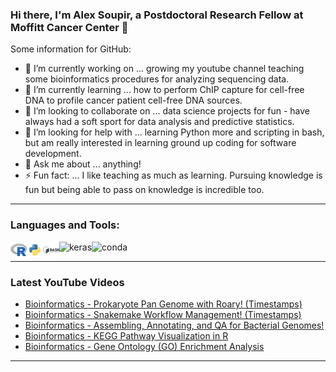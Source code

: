 ### Hi there, I'm Alex Soupir, a Postdoctoral Research Fellow at Moffitt Cancer Center 👋

<!--
**ACSoupir/ACSoupir** is a ✨ _special_ ✨ repository because its `README.md` (this file) appears on your GitHub profile.

Here are some ideas to get you started:

- 📫 How to reach me: ...
- 😄 Pronouns: ...
-->
Some information for GitHub:

- 🔭 I’m currently working on ... growing my youtube channel teaching some bioinformatics procedures for analyzing sequencing data.
- 🌱 I’m currently learning ... how to perform ChIP capture for cell-free DNA to profile cancer patient cell-free DNA sources.
- 👯 I’m looking to collaborate on ... data science projects for fun - have always had a soft sport for data analysis and predictive statistics.
- 🤔 I’m looking for help with ... learning Python more and scripting in bash, but am really interested in learning ground up coding for software development.
- 💬 Ask me about ... anything!
- ⚡ Fun fact: ... I like teaching as much as learning. Pursuing knowledge is fun but being able to pass on knowledge is incredible too.

---

### Languages and Tools:

[<img align="left" alt="R and R Studio" height="26px" src="https://raw.githubusercontent.com/github/explore/80688e429a7d4ef2fca1e82350fe8e3517d3494d/topics/r/r.png" />][rcran]
[<img align="left" alt="python" height="26px" src="https://raw.githubusercontent.com/github/explore/80688e429a7d4ef2fca1e82350fe8e3517d3494d/topics/python/python.png" />][youtube]
[<img align="left" alt="bash" height="26px" src="https://raw.githubusercontent.com/github/explore/80688e429a7d4ef2fca1e82350fe8e3517d3494d/topics/bash/bash.png" />][youtube]
[<img align="left" alt="keras" height="26px" src="https://camo.githubusercontent.com/0d08dc4f9466d347e8d28a951ea51e3430c6f92c/68747470733a2f2f73332e616d617a6f6e6177732e636f6d2f6b657261732e696f2f696d672f6b657261732d6c6f676f2d323031382d6c617267652d313230302e706e67" />][preterm]
[<img align="left" alt="conda" height="26px" src="https://camo.githubusercontent.com/fad01f2c15a7fc0326d7e9cc816f46757fc86ed8/68747470733a2f2f73332e616d617a6f6e6177732e636f6d2f636f6e64612d6465762f636f6e64615f6c6f676f2e737667" />][preterm]
<br />

---

### Latest YouTube Videos
<!-- YOUTUBE:START -->
- [Bioinformatics - Prokaryote Pan Genome with Roary! (Timestamps)](https://www.youtube.com/watch?v=wMJ2EhwFqcU)
- [Bioinformatics - Snakemake Workflow Management! (Timestamps)](https://www.youtube.com/watch?v=_wUGzqEjg6A)
- [Bioinformatics - Assembling, Annotating, and QA for Bacterial Genomes!](https://www.youtube.com/watch?v=XhhzJDdsQG4)
- [Bioinformatics - KEGG Pathway Visualization in R](https://www.youtube.com/watch?v=SMBF4DyRiuo)
- [Bioinformatics - Gene Ontology (GO) Enrichment Analysis](https://www.youtube.com/watch?v=BZyi8L7vBuc)
<!-- YOUTUBE:END -->

---

[rcran]: https://cran.r-project.org/
[youtube]: https://www.youtube.com/playlist?list=PL-0fKymgD8L8qW7SQDaEf3lrSyUkEkR1k
[preterm]: https://github.com/ACSoupir/Preterm-Dream-Challenge/blob/master/Neural_Net_Write_Up.md
